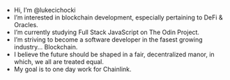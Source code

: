 - Hi, I’m @lukecichocki
- I’m interested in blockchain development, especially pertaining to DeFi & Oracles.
- I’m currently studying Full Stack JavaScript on The Odin Project.
- I’m striving to become a software developer in the fasest growing industry... Blockchain.
- I believe the future should be shaped in a fair, decentralized manor, in which, we all are treated equal.
- My goal is to one day work for Chainlink.

<!---
lukecichocki/lukecichocki is a ✨ special ✨ repository because its `README.md` (this file) appears on your GitHub profile.
You can click the Preview link to take a look at your changes.
--->
